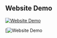 ## Website Demo

[![Website Demo](https://img.youtube.com/vi/LjqKYzpPUrE/0.jpg)](https://www.youtube.com/watch?v=LjqKYzpPUrE)

[![Website Demo](https://youtu.be/ZiaR7wNzatA)
